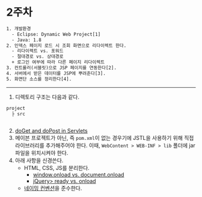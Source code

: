 2주차
=====
```txt
1. 개발환경
  - Eclipse: Dynamic Web Project[1]
  - Java: 1.8
2. 인덱스 페이지 로드 시 조회 화면으로 리다이렉트 한다.
  - 리다이렉트 vs. 포워드
  - 절대경로 vs. 상대경로
  + 로그인 여부에 따라 다른 페이지 리다이렉트
3. 컨트롤러(서블릿)으로 JSP 페이지를 연동한다[2].
4. 서버에서 받은 데이터를 JSP에 뿌려준다[3].
5. 화면단 소스를 정리한다[4].
```

- - -
1. 디렉토리 구조는 다음과 같다.  
```txt
project
  ├ src
  
```
2. [doGet and doPost in Servlets](https://stackoverflow.com/questions/2349633/doget-and-dopost-in-servlets)
3. 메이븐 프로젝트가 아닌, 즉 `pom.xml`이 없는 경우기에 JSTL을 사용하기 위해 직접 라이브러리를 추가해주어야 한다. 이때, `WebContent > WEB-INF > lib` 폴더에 jar 파일을 위치시켜야 한다.
4. 아래 사항을 신경쓴다.
	* HTML, CSS, JS를 분리한다.
		* [window.onload vs. document.onload](https://stackoverflow.com/questions/588040/window-onload-vs-document-onload)
		* [jQuery> ready vs. onload](https://hahahoho5915.tistory.com/28)
	* [네이밍 컨벤션](https://okky.kr/article/679014)을 준수한다.